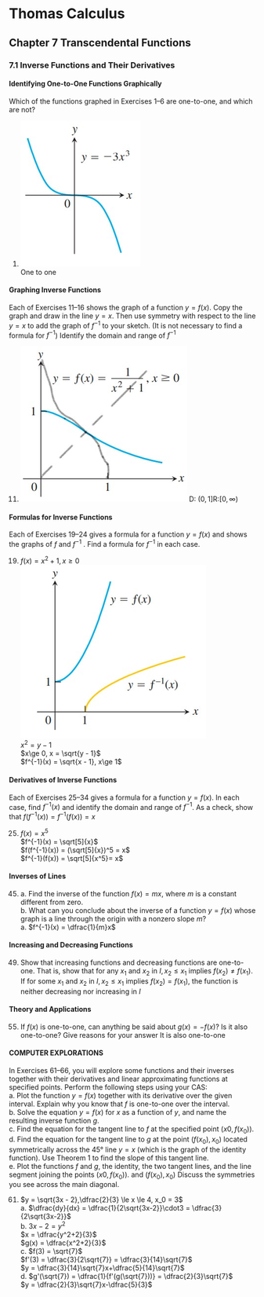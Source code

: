 # Thomas Calculus
## Chapter 7 Transcendental Functions
### 7.1 Inverse Functions and Their Derivatives
#### Identifying One-to-One Functions Graphically
Which of the functions graphed in Exercises 1–6 are one-to-one, and which are not?
1. ![](../images/Thomas%20Calculus/7-5.jpg)   
   One to one
#### Graphing Inverse Functions
Each of Exercises 11–16 shows the graph of a function $y = f(x).$ Copy the graph and draw in the line $y = x$. Then use symmetry with respect to the line $y = x$ to add the graph of $f^{-1}$ to your sketch. (It is not necessary to find a formula for $f^{-1}$) Identify the domain and range of $f^{-1}$

11. ![](../images/Thomas%20Calculus/7-6.jpg)
    D: $(0,1]$R:$[0,\infty)$
#### Formulas for Inverse Functions
Each of Exercises 19–24 gives a formula for a function $y = f(x)$ and shows the graphs of $f$ and $f^{-1}$ . Find a formula for $f^{-1}$ in each case.

19. $f(x) = x^2 + 1, x \ge 0$  
    ![](../images/Thomas%20Calculus/7-7.jpg)   
    $x^2 = y - 1$  
    $x\ge 0, x = \sqrt{y - 1}$  
    $f^{-1}(x) = \sqrt{x - 1}, x\ge 1$
#### Derivatives of Inverse Functions
Each of Exercises 25–34 gives a formula for a function $y = f(x)$. In each case, find $f^{-1}(x)$ and identify the domain and range of $f^{-1}$. As a check, show that $f(f^{-1}(x)) = f^{-1}(f(x)) = x$

25. $f(x) = x^5$  
    $f^{-1}(x) = \sqrt[5]{x}$  
    $f(f^{-1}(x)) = (\sqrt[5]{x})^5 = x$  
    $f^{-1}(f(x)) = \sqrt[5]{x^5}= x$
#### Inverses of Lines
45. a. Find the inverse of the function $f(x) = mx$, where $m$ is a constant different from zero.  
b. What can you conclude about the inverse of a function $y = f(x)$ whose graph is a line through the origin with a nonzero slope $m$?  
a. $f^{-1}(x) = \dfrac{1}{m}x$
#### Increasing and Decreasing Functions
49. Show that increasing functions and decreasing functions are one-to-one. That is, show that for any $x_1$ and $x_2$ in $I, x_2 \le x_1$ implies $f(x_2) \ne f(x_1).$  
    If for some $x_1$ and $x_2$ in $I, x_2 \le x_1$ implies $f(x_2) = f(x_1),$ the function is neither decreasing nor increasing in $I$
#### Theory and Applications
55. If $f(x)$ is one-to-one, can anything be said about $g(x) = -f(x)$? Is it also one-to-one? Give reasons for your answer
    It is also one-to-one
#### COMPUTER EXPLORATIONS
In Exercises 61–66, you will explore some functions and their inverses together with their derivatives and linear approximating functions at specified points. Perform the following steps using your CAS:  
a. Plot the function $y = f(x)$  together with its derivative over the given interval. Explain why you know that $f$ is one-to-one over the interval.   
b. Solve the equation $y = f(x)$ for $x$ as a function of $y$, and name the resulting inverse function $g$.  
c. Find the equation for the tangent line to $f$ at the specified point $(x0, f(x_0)).$  
d. Find the equation for the tangent line to $g$ at the point $(f(x_0), x_0)$ located symmetrically across the 45° line $y = x$ (which is the graph of the identity function). Use Theorem 1 to find the slope of this tangent line.  
e. Plot the functions $f$ and $g$, the identity, the two tangent lines, and the line segment joining the points $(x0, f(x_0)).$ and $(f(x_0), x_0)$ Discuss the symmetries you see across the main diagonal.

61. $y = \sqrt{3x - 2},\dfrac{2}{3} \le x \le 4, x_0 = 3$  
    a. $\dfrac{dy}{dx} = \dfrac{1}{2\sqrt{3x-2}}\cdot3 = \dfrac{3}{2\sqrt{3x-2}}$  
    b. $3x - 2=y^2$  
    $x = \dfrac{y^2+2}{3}$  
    $g(x) = \dfrac{x^2+2}{3}$  
    c. $f(3) = \sqrt{7}$   
    $f'(3) = \dfrac{3}{2\sqrt{7}} = \dfrac{3}{14}\sqrt{7}$  
    $y = \dfrac{3}{14}\sqrt{7}x+\dfrac{5}{14}\sqrt{7}$  
    d. $g'(\sqrt{7}) = \dfrac{1}{f'(g(\sqrt{7}))} = \dfrac{2}{3}\sqrt{7}$   
    $y = \dfrac{2}{3}\sqrt{7}x-\dfrac{5}{3}$
